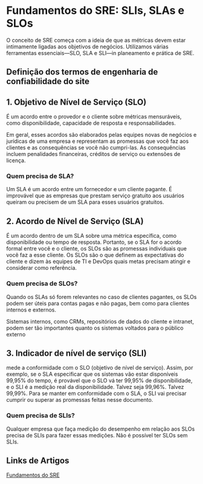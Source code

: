 # Fundamentos do SRE: SLIs, SLAs e SLOs

O conceito de SRE começa com a ideia de que as métricas devem estar intimamente ligadas aos objetivos de negócios. Utilizamos várias ferramentas essenciais—SLO, SLA e SLI—in planeamento e prática de SRE.

## Definição dos termos de engenharia de confiabilidade do site

## 1. Objetivo de Nível de Serviço (SLO)

É um acordo entre o provedor e o cliente sobre métricas mensuráveis, como disponibilidade, capacidade de resposta e responsabilidades.

Em geral, esses acordos são elaborados pelas equipes novas de negócios e jurídicas de uma empresa e representam as promessas que você faz aos clientes e as consequências se você não cumpri-las. As consequências incluem penalidades financeiras, créditos de serviço ou extensões de licença.

### Quem precisa de SLA?

Um SLA é um acordo entre um fornecedor e um cliente pagante. É improvável que as empresas que prestam serviço gratuito aos usuários queiram ou precisem de um SLA para esses usuários gratuitos.


## 2. Acordo de Nível de Serviço (SLA)

É um acordo dentro de um SLA sobre uma métrica específica, como disponibilidade ou tempo de resposta. Portanto, se o SLA for o acordo formal entre você e o cliente, os SLOs são as promessas individuais que você faz a esse cliente. Os SLOs são o que definem as expectativas do cliente e dizem às equipes de TI e DevOps quais metas precisam atingir e considerar como referência.

### Quem precisa de SLOs?
Quando os SLAs só forem relevantes no caso de clientes pagantes, os SLOs podem ser úteis para contas pagas e não pagas, bem como para clientes internos e externos.

Sistemas internos, como CRMs, repositórios de dados do cliente e intranet, podem ser tão importantes quanto os sistemas voltados para o público externo


## 3. Indicador de nível de serviço (SLI)

mede a conformidade com o SLO (objetivo de nível de serviço). Assim, por exemplo, se o SLA especificar que os sistemas vão estar disponíveis 99,95% do tempo, é provável que o SLO vá ter 99,95% de disponibilidade, e o SLI é a medição real da disponibilidade. Talvez seja 99,96%. Talvez 99,99%. Para se manter em conformidade com o SLA, o SLI vai precisar cumprir ou superar as promessas feitas nesse documento.

### Quem precisa de SLIs?
Qualquer empresa que faça medição do desempenho em relação aos SLOs precisa de SLIs para fazer essas medições. Não é possível ter SLOs sem SLIs.

## Links de Artigos

[Fundamentos do SRE](https://cloud.google.com/blog/products/devops-sre/sre-fundamentals-slis-slas-and-slos)
